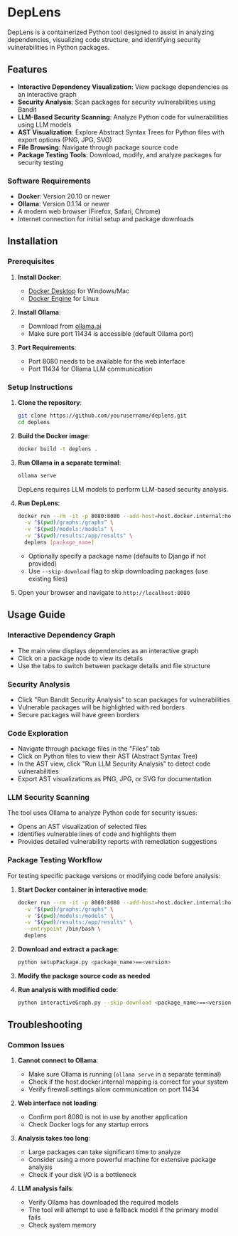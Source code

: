 # DepLens

DepLens is a containerized Python tool designed to assist in analyzing dependencies, visualizing code structure, and identifying security vulnerabilities in Python packages.

## Features

- **Interactive Dependency Visualization**: View package dependencies as an interactive graph
- **Security Analysis**: Scan packages for security vulnerabilities using Bandit
- **LLM-Based Security Scanning**: Analyze Python code for vulnerabilities using LLM models
- **AST Visualization**: Explore Abstract Syntax Trees for Python files with export options (PNG, JPG, SVG)
- **File Browsing**: Navigate through package source code
- **Package Testing Tools**: Download, modify, and analyze packages for security testing

### Software Requirements
- **Docker**: Version 20.10 or newer
- **Ollama**: Version 0.1.14 or newer 
- A modern web browser (Firefox, Safari, Chrome)
- Internet connection for initial setup and package downloads

## Installation

### Prerequisites
1. **Install Docker**:
   - [Docker Desktop](https://www.docker.com/products/docker-desktop/) for Windows/Mac
   - [Docker Engine](https://docs.docker.com/engine/install/) for Linux

2. **Install Ollama**:
   - Download from [ollama.ai](https://ollama.ai/download)
   - Make sure port 11434 is accessible (default Ollama port)

3. **Port Requirements**:
   - Port 8080 needs to be available for the web interface
   - Port 11434 for Ollama LLM communication

### Setup Instructions

1. **Clone the repository**:
   ```bash
   git clone https://github.com/yourusername/deplens.git
   cd deplens
   ```

2. **Build the Docker image**:
   ```bash
   docker build -t deplens .
   ```

3. **Run Ollama in a separate terminal**:
   ```bash
   ollama serve
   ```
   
   DepLens requires LLM models to perform LLM-based security analysis.

4. **Run DepLens**:
   ```bash
   docker run --rm -it -p 8080:8080 --add-host=host.docker.internal:host-gateway \
     -v "$(pwd)/graphs:/graphs" \
     -v "$(pwd)/models:/models" \
     -v "$(pwd)/results:/app/results" \
     deplens [package_name]
   ```
   - Optionally specify a package name (defaults to Django if not provided)
   - Use `--skip-download` flag to skip downloading packages (use existing files)

5. Open your browser and navigate to `http://localhost:8080`

## Usage Guide

### Interactive Dependency Graph
- The main view displays dependencies as an interactive graph
- Click on a package node to view its details
- Use the tabs to switch between package details and file structure

### Security Analysis
- Click "Run Bandit Security Analysis" to scan packages for vulnerabilities
- Vulnerable packages will be highlighted with red borders
- Secure packages will have green borders

### Code Exploration
- Navigate through package files in the "Files" tab
- Click on Python files to view their AST (Abstract Syntax Tree)
- In the AST view, click "Run LLM Security Analysis" to detect code vulnerabilities
- Export AST visualizations as PNG, JPG, or SVG for documentation

### LLM Security Scanning
The tool uses Ollama to analyze Python code for security issues:
- Opens an AST visualization of selected files
- Identifies vulnerable lines of code and highlights them
- Provides detailed vulnerability reports with remediation suggestions

### Package Testing Workflow

For testing specific package versions or modifying code before analysis:

1. **Start Docker container in interactive mode**:
   ```bash
   docker run --rm -it -p 8080:8080 --add-host=host.docker.internal:host-gateway \
     -v "$(pwd)/graphs:/graphs" \
     -v "$(pwd)/models:/models" \
     -v "$(pwd)/results:/app/results" \
     --entrypoint /bin/bash \
     deplens
   ```

2. **Download and extract a package**:
   ```bash
   python setupPackage.py <package_name>==<version>
   ```

3. **Modify the package source code as needed**

4. **Run analysis with modified code**:
   ```bash
   python interactiveGraph.py --skip-download <package_name>==<version>
   ```

## Troubleshooting

### Common Issues

1. **Cannot connect to Ollama**:
   - Make sure Ollama is running (`ollama serve` in a separate terminal)
   - Check if the host.docker.internal mapping is correct for your system
   - Verify firewall settings allow communication on port 11434

2. **Web interface not loading**:
   - Confirm port 8080 is not in use by another application
   - Check Docker logs for any startup errors

3. **Analysis takes too long**:
   - Large packages can take significant time to analyze
   - Consider using a more powerful machine for extensive package analysis
   - Check if your disk I/O is a bottleneck

4. **LLM analysis fails**:
   - Verify Ollama has downloaded the required models
   - The tool will attempt to use a fallback model if the primary model fails
   - Check system memory